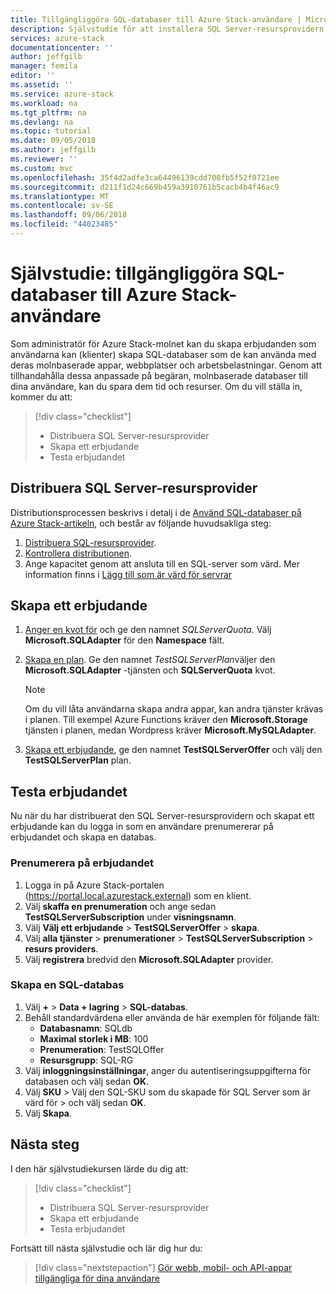```yaml
---
title: Tillgängliggöra SQL-databaser till Azure Stack-användare | Microsoft Docs
description: Självstudie för att installera SQL Server-resursprovidern och skapa erbjuder som gör att Azure Stack-användare skapa SQL-databaser.
services: azure-stack
documentationcenter: ''
author: jeffgilb
manager: femila
editor: ''
ms.assetid: ''
ms.service: azure-stack
ms.workload: na
ms.tgt_pltfrm: na
ms.devlang: na
ms.topic: tutorial
ms.date: 09/05/2018
ms.author: jeffgilb
ms.reviewer: ''
ms.custom: mvc
ms.openlocfilehash: 35f4d2adfe3ca64496139cdd708fb5f52f8721ee
ms.sourcegitcommit: d211f1d24c669b459a3910761b5cacb4b4f46ac9
ms.translationtype: MT
ms.contentlocale: sv-SE
ms.lasthandoff: 09/06/2018
ms.locfileid: "44023485"
---
```

# <a name="tutorial-make-sql-databases-available-to-your-azure-stack-users"></a>Självstudie: tillgängliggöra SQL-databaser till Azure Stack-användare

Som administratör för Azure Stack-molnet kan du skapa erbjudanden som användarna kan (klienter) skapa SQL-databaser som de kan använda med deras molnbaserade appar, webbplatser och arbetsbelastningar. Genom att tillhandahålla dessa anpassade på begäran, molnbaserade databaser till dina användare, kan du spara dem tid och resurser. Om du vill ställa in, kommer du att:

> [!div class="checklist"]
> * Distribuera SQL Server-resursprovider
> * Skapa ett erbjudande
> * Testa erbjudandet

## <a name="deploy-the-sql-server-resource-provider"></a>Distribuera SQL Server-resursprovider

Distributionsprocessen beskrivs i detalj i de [Använd SQL-databaser på Azure Stack-artikeln](azure-stack-sql-resource-provider-deploy.md), och består av följande huvudsakliga steg:

1. [Distribuera SQL-resursprovider](azure-stack-sql-resource-provider-deploy.md).
2. [Kontrollera distributionen](azure-stack-sql-resource-provider-deploy.md#verify-the-deployment-using-the-azure-stack-portal).
3. Ange kapacitet genom att ansluta till en SQL-server som värd. Mer information finns i [Lägg till som är värd för servrar](azure-stack-sql-resource-provider-hosting-servers.md)

## <a name="create-an-offer"></a>Skapa ett erbjudande

1.  [Anger en kvot för](azure-stack-setting-quotas.md) och ge den namnet *SQLServerQuota*. Välj **Microsoft.SQLAdapter** för den **Namespace** fält.
2.  [Skapa en plan](azure-stack-create-plan.md). Ge den namnet *TestSQLServerPlan*väljer den **Microsoft.SQLAdapter** -tjänsten och **SQLServerQuota** kvot.

    > [!NOTE]
    > Om du vill låta användarna skapa andra appar, kan andra tjänster krävas i planen. Till exempel Azure Functions kräver den **Microsoft.Storage** tjänsten i planen, medan Wordpress kräver **Microsoft.MySQLAdapter**.

3.  [Skapa ett erbjudande](azure-stack-create-offer.md), ge den namnet **TestSQLServerOffer** och välj den **TestSQLServerPlan** plan.

## <a name="test-the-offer"></a>Testa erbjudandet

Nu när du har distribuerat den SQL Server-resursprovidern och skapat ett erbjudande kan du logga in som en användare prenumererar på erbjudandet och skapa en databas.

### <a name="subscribe-to-the-offer"></a>Prenumerera på erbjudandet

1. Logga in på Azure Stack-portalen (https://portal.local.azurestack.external) som en klient.
2. Välj **skaffa en prenumeration** och ange sedan **TestSQLServerSubscription** under **visningsnamn**.
3. Välj **Välj ett erbjudande** > **TestSQLServerOffer** > **skapa**.
4. Välj **alla tjänster** > **prenumerationer** > **TestSQLServerSubscription** > **resurs providers**.
5. Välj **registrera** bredvid den **Microsoft.SQLAdapter** provider.

### <a name="create-a-sql-database"></a>Skapa en SQL-databas

1. Välj **+**  >  **Data + lagring** > **SQL-databas**.
2. Behåll standardvärdena eller använda de här exemplen för följande fält:
    - **Databasnamn**: SQLdb
    - **Maximal storlek i MB**: 100
    - **Prenumeration**: TestSQLOffer
    - **Resursgrupp**: SQL-RG
3. Välj **inloggningsinställningar**, anger du autentiseringsuppgifterna för databasen och välj sedan **OK**.
4. Välj **SKU** > Välj den SQL-SKU som du skapade för SQL Server som är värd för > och välj sedan **OK**.
5. Välj **Skapa**.

## <a name="next-steps"></a>Nästa steg

I den här självstudiekursen lärde du dig att:

> [!div class="checklist"]
> * Distribuera SQL Server-resursprovider
> * Skapa ett erbjudande
> * Testa erbjudandet

Fortsätt till nästa självstudie och lär dig hur du:

> [!div class="nextstepaction"]
> [Gör webb, mobil- och API-appar tillgängliga för dina användare]( azure-stack-tutorial-app-service.md)